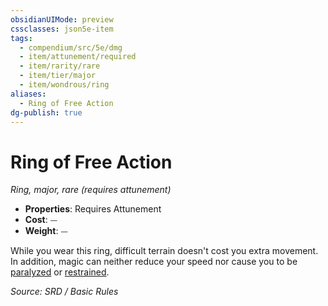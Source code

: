 ```yaml
---
obsidianUIMode: preview
cssclasses: json5e-item
tags:
  - compendium/src/5e/dmg
  - item/attunement/required
  - item/rarity/rare
  - item/tier/major
  - item/wondrous/ring
aliases:
  - Ring of Free Action
dg-publish: true
---
```

# Ring of Free Action
*Ring, major, rare (requires attunement)*  

- **Properties**: Requires Attunement
- **Cost**: ⏤
- **Weight**: ⏤

While you wear this ring, difficult terrain doesn't cost you extra movement. In addition, magic can neither reduce your speed nor cause you to be [paralyzed](rules/conditions.md#paralyzed) or [restrained](rules/conditions.md#restrained).

*Source: SRD / Basic Rules*